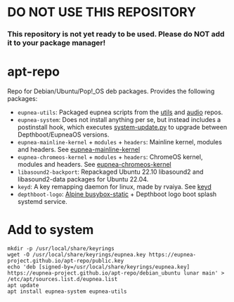 # DO NOT USE THIS REPOSITORY
### This repository is not yet ready to be used. Please do NOT add it to your package manager!

# apt-repo

Repo for Debian/Ubuntu/Pop!_OS deb packages. Provides the following packages:

* `eupnea-utils`: Packaged eupnea scripts from the [utils](https://github.com/eupnea-project/eupnea-utils)
  and [audio](https://github.com/eupnea-project/audio-scripts/) repos.
* `eupnea-system`: Does not install anything per se, but instead includes a postinstall hook, which
  executes [system-update.py](https://github.com/eupnea-project/system-update) to upgrade between Depthboot/EupneaOS
  versions.
* `eupnea-mainline-kernel` + `modules` + `headers`: Mainline kernel, modules and headers.
  See [eupnea-mainline-kernel](https://eupnea-project.github.io/docs/project/kernels#mainline-eupnea-kernel)
* `eupnea-chromeos-kernel` + `modules` + `headers`: ChromeOS kernel, modules and headers.
  See [eupnea-chromeos-kernel](https://eupnea-project.github.io/docs/project/kernels#chromeos-eupnea-kernel)
* `libasound2-backport`: Repackaged Ubuntu 22.10 libasound2 and libasound2-data packages for Ubuntu 22.04.
* `keyd`: A key remapping daemon for linux, made by rvaiya. See [keyd](https://github.com/rvaiya/keyd)
* `depthboot-logo`: [Alpine busybox-static](https://dl-cdn.alpinelinux.org/alpine/v3.17/main/x86_64/busybox-static-1.35.0-r29.apk) +
  Depthboot logo boot splash systemd service.

# Add to system

```
mkdir -p /usr/local/share/keyrings
wget -O /usr/local/share/keyrings/eupnea.key https://eupnea-project.github.io/apt-repo/public.key
echo 'deb [signed-by=/usr/local/share/keyrings/eupnea.key] https://eupnea-project.github.io/apt-repo/debian_ubuntu lunar main' > /etc/apt/sources.list.d/eupnea.list
apt update
apt install eupnea-system eupnea-utils
```
